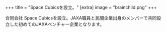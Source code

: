 +++
title = "Space Cubicsを設立。"
[extra]
image = "brainchild.png"
+++

合同会社 Space Cubicsを設立。JAXA職員と民間企業出身のメンバーで共同設立した初めてのJAXAベンチャー企業となります。
